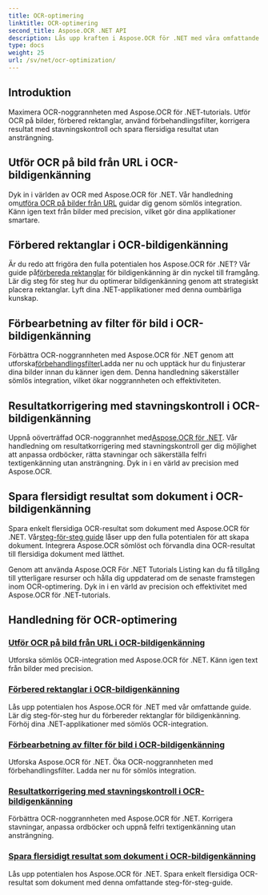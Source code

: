 ```yaml
---
title: OCR-optimering
linktitle: OCR-optimering
second_title: Aspose.OCR .NET API
description: Lås upp kraften i Aspose.OCR för .NET med våra omfattande handledningar. Oavsett om du är en erfaren utvecklare eller nybörjare, kommer dessa guider att höja ditt OCR-spel.
type: docs
weight: 25
url: /sv/net/ocr-optimization/
---
```

## Introduktion

Maximera OCR-noggrannheten med Aspose.OCR för .NET-tutorials. Utför OCR på bilder, förbered rektanglar, använd förbehandlingsfilter, korrigera resultat med stavningskontroll och spara flersidiga resultat utan ansträngning.


## Utför OCR på bild från URL i OCR-bildigenkänning

 Dyk in i världen av OCR med Aspose.OCR för .NET. Vår handledning om[utföra OCR på bilder från URL](./perform-ocr-on-image-from-url/) guidar dig genom sömlös integration. Känn igen text från bilder med precision, vilket gör dina applikationer smartare.

## Förbered rektanglar i OCR-bildigenkänning

 Är du redo att frigöra den fulla potentialen hos Aspose.OCR för .NET? Vår guide på[förbereda rektanglar](./prepare-rectangles/) för bildigenkänning är din nyckel till framgång. Lär dig steg för steg hur du optimerar bildigenkänning genom att strategiskt placera rektanglar. Lyft dina .NET-applikationer med denna oumbärliga kunskap.

## Förbearbetning av filter för bild i OCR-bildigenkänning

 Förbättra OCR-noggrannheten med Aspose.OCR för .NET genom att utforska[förbehandlingsfilter](./preprocessing-filters-for-image/)Ladda ner nu och upptäck hur du finjusterar dina bilder innan du känner igen dem. Denna handledning säkerställer sömlös integration, vilket ökar noggrannheten och effektiviteten.

## Resultatkorrigering med stavningskontroll i OCR-bildigenkänning

 Uppnå oöverträffad OCR-noggrannhet med[Aspose.OCR för .NET](./result-correction-with-spell-checking/). Vår handledning om resultatkorrigering med stavningskontroll ger dig möjlighet att anpassa ordböcker, rätta stavningar och säkerställa felfri textigenkänning utan ansträngning. Dyk in i en värld av precision med Aspose.OCR.

## Spara flersidigt resultat som dokument i OCR-bildigenkänning

 Spara enkelt flersidiga OCR-resultat som dokument med Aspose.OCR för .NET. Vår[steg-för-steg guide](./save-multipage-result-as-document/) låser upp den fulla potentialen för att skapa dokument. Integrera Aspose.OCR sömlöst och förvandla dina OCR-resultat till flersidiga dokument med lätthet.

Genom att använda Aspose.OCR För .NET Tutorials Listing kan du få tillgång till ytterligare resurser och hålla dig uppdaterad om de senaste framstegen inom OCR-optimering. Dyk in i en värld av precision och effektivitet med Aspose.OCR för .NET-tutorials.
## Handledning för OCR-optimering
### [Utför OCR på bild från URL i OCR-bildigenkänning](./perform-ocr-on-image-from-url/)
Utforska sömlös OCR-integration med Aspose.OCR för .NET. Känn igen text från bilder med precision.
### [Förbered rektanglar i OCR-bildigenkänning](./prepare-rectangles/)
Lås upp potentialen hos Aspose.OCR för .NET med vår omfattande guide. Lär dig steg-för-steg hur du förbereder rektanglar för bildigenkänning. Förhöj dina .NET-applikationer med sömlös OCR-integration.
### [Förbearbetning av filter för bild i OCR-bildigenkänning](./preprocessing-filters-for-image/)
Utforska Aspose.OCR för .NET. Öka OCR-noggrannheten med förbehandlingsfilter. Ladda ner nu för sömlös integration.
### [Resultatkorrigering med stavningskontroll i OCR-bildigenkänning](./result-correction-with-spell-checking/)
Förbättra OCR-noggrannheten med Aspose.OCR för .NET. Korrigera stavningar, anpassa ordböcker och uppnå felfri textigenkänning utan ansträngning.
### [Spara flersidigt resultat som dokument i OCR-bildigenkänning](./save-multipage-result-as-document/)
Lås upp potentialen hos Aspose.OCR för .NET. Spara enkelt flersidiga OCR-resultat som dokument med denna omfattande steg-för-steg-guide.
